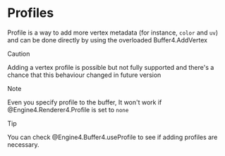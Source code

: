 # Profiles

Profile is a way to add more vertex metadata (for instance, `color` and `uv`) and can be done directly by using the overloaded Buffer4.AddVertex

> [!CAUTION]
> Adding a vertex profile is possible but not fully supported and there's a chance that this behaviour changed in future version

> [!NOTE]
> Even you specify profile to the buffer, It won't work if @Engine4.Renderer4.Profile is set to `none`

> [!TIP]
> You can check @Engine4.Buffer4.useProfile to see if adding profiles are necessary.